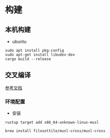 # 构建

## 本机构建

* ubuntu

```shell
sudo apt install pkg-config
sudo apt-get install libudev-dev
cargo build --release
```

## 交叉编译

[参考文档](https://www.cnblogs.com/007sx/p/15191400.html)

### 环境配置

* 安装

```shell
rustup target add x86_64-unknown-linux-musl
```

```shell
brew install filosottile/musl-cross/musl-cross
```